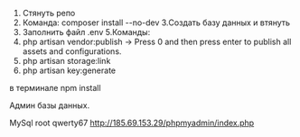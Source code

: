 1. Стянуть репо
2. Команда: 
composer install --no-dev
3.Создать базу данных и втянуть
4. Заполнить файл .env
5.Команды:
1.  php artisan vendor:publish
-> Press 0 and then press enter to publish all assets and configurations.
2. php artisan storage:link
3. php artisan key:generate

в терминале npm install


Админ базы данных. 

MySql
root
qwerty67
http://185.69.153.29/phpmyadmin/index.php